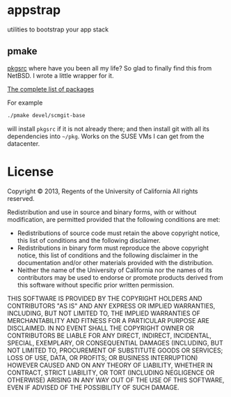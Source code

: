 appstrap
========

utilities to bootstrap your app stack

## pmake

[pkgsrc](http://www.pkgsrc.org) where have you been all my life?  So glad
to finally find this from NetBSD.  I wrote a little wrapper for it.

[The complete list of packages](http://ftp.netbsd.org/pub/pkgsrc/current/pkgsrc/README-all.html)

For example

```bash
./pmake devel/scmgit-base
```

will install `pkgsrc` if it is not already there; and then install
git with all its dependencies into `~/pkg`.  Works on the SUSE
VMs I can get from the datacenter.


# License 

Copyright © 2013, Regents of the University of California
All rights reserved.

Redistribution and use in source and binary forms, with or without 
modification, are permitted provided that the following conditions are met:

- Redistributions of source code must retain the above copyright notice, 
  this list of conditions and the following disclaimer.
- Redistributions in binary form must reproduce the above copyright notice, 
  this list of conditions and the following disclaimer in the documentation 
  and/or other materials provided with the distribution.
- Neither the name of the University of California nor the names of its
  contributors may be used to endorse or promote products derived from this 
  software without specific prior written permission.

THIS SOFTWARE IS PROVIDED BY THE COPYRIGHT HOLDERS AND CONTRIBUTORS "AS IS" 
AND ANY EXPRESS OR IMPLIED WARRANTIES, INCLUDING, BUT NOT LIMITED TO, THE 
IMPLIED WARRANTIES OF MERCHANTABILITY AND FITNESS FOR A PARTICULAR PURPOSE 
ARE DISCLAIMED. IN NO EVENT SHALL THE COPYRIGHT OWNER OR CONTRIBUTORS BE 
LIABLE FOR ANY DIRECT, INDIRECT, INCIDENTAL, SPECIAL, EXEMPLARY, OR 
CONSEQUENTIAL DAMAGES (INCLUDING, BUT NOT LIMITED TO, PROCUREMENT OF 
SUBSTITUTE GOODS OR SERVICES; LOSS OF USE, DATA, OR PROFITS; OR BUSINESS 
INTERRUPTION) HOWEVER CAUSED AND ON ANY THEORY OF LIABILITY, WHETHER IN 
CONTRACT, STRICT LIABILITY, OR TORT (INCLUDING NEGLIGENCE OR OTHERWISE) 
ARISING IN ANY WAY OUT OF THE USE OF THIS SOFTWARE, EVEN IF ADVISED OF THE 
POSSIBILITY OF SUCH DAMAGE.
